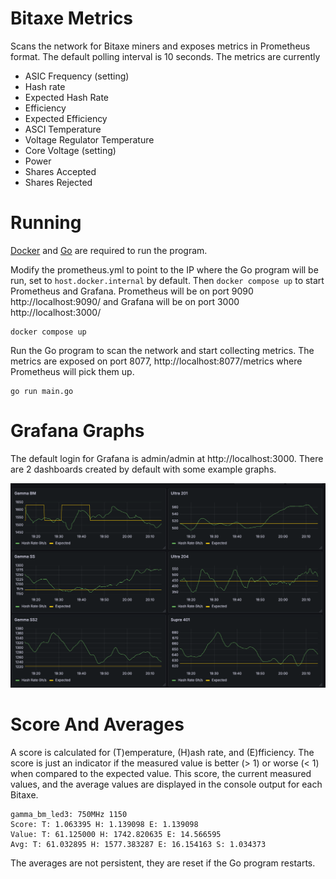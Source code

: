 # Bitaxe Metrics

Scans the network for Bitaxe miners and exposes metrics in Prometheus format.  The default polling interval is 10 seconds.  The metrics are currently

- ASIC Frequency (setting)
- Hash rate
- Expected Hash Rate
- Efficiency
- Expected Efficiency
- ASCI Temperature
- Voltage Regulator Temperature
- Core Voltage (setting)
- Power
- Shares Accepted
- Shares Rejected

# Running

[Docker](https://www.docker.com/) and [Go](https://go.dev/) are required to run the program.

Modify the prometheus.yml to point to the IP where the Go program will be run, set to `host.docker.internal` by default. Then `docker compose up` to start Prometheus and Grafana. Prometheus will be on port 9090 http://localhost:9090/ and Grafana will be on port 3000 http://localhost:3000/

```
docker compose up
```

Run the Go program to scan the network and start collecting metrics. The metrics are exposed on port 8077, http://localhost:8077/metrics where Prometheus will pick them up.  

```
go run main.go
```

# Grafana Graphs

The default login for Grafana is admin/admin at http://localhost:3000.  There are 2 dashboards created by default with some example graphs.

![Grafana Graph](./image.png)

# Score And Averages

A score is calculated for (T)emperature, (H)ash rate, and (E)fficiency.  The score is just an indicator if the measured value is better (> 1) or worse (< 1) when compared to the expected value.  This score, the current measured values, and the average values are displayed in the console output for each Bitaxe.

```
gamma_bm_led3: 750MHz 1150
Score: T: 1.063395 H: 1.139098 E: 1.139098
Value: T: 61.125000 H: 1742.820635 E: 14.566595
Avg: T: 61.032895 H: 1577.383287 E: 16.154163 S: 1.034373
```

The averages are not persistent, they are reset if the Go program restarts.